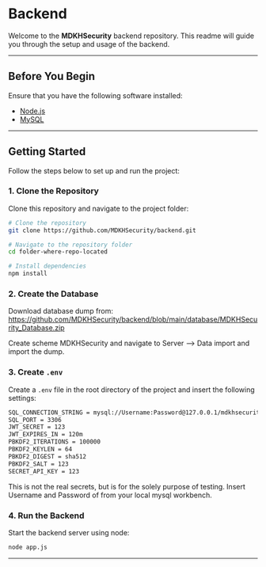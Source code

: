 # Backend

Welcome to the **MDKHSecurity** backend repository. This readme will guide you through the setup and usage of the backend.

---

## Before You Begin

Ensure that you have the following software installed:

- [Node.js](https://nodejs.org/)
- [MySQL](https://www.mysql.com/downloads/)

---

## Getting Started

Follow the steps below to set up and run the project:

### 1. Clone the Repository

Clone this repository and navigate to the project folder:

```bash
# Clone the repository
git clone https://github.com/MDKHSecurity/backend.git

# Navigate to the repository folder
cd folder-where-repo-located

# Install dependencies
npm install
```

### 2. Create the Database

Download database dump from: https://github.com/MDKHSecurity/backend/blob/main/database/MDKHSecurity_Database.zip

Create scheme MDKHSecurity and navigate to Server --> Data import and import the dump.

### 3. Create `.env`

Create a `.env` file in the root directory of the project and insert the following settings:
```bash
SQL_CONNECTION_STRING = mysql://Username:Password@127.0.0.1/mdkhsecurity
SQL_PORT = 3306
JWT_SECRET = 123
JWT_EXPIRES_IN = 120m
PBKDF2_ITERATIONS = 100000
PBKDF2_KEYLEN = 64
PBKDF2_DIGEST = sha512
PBKDF2_SALT = 123
SECRET_API_KEY = 123
```

This is not the real secrets, but is for the solely purpose of testing.
Insert Username and Password of from your local mysql workbench.

### 4. Run the Backend

Start the backend server using node:

```bash
node app.js
```

---

